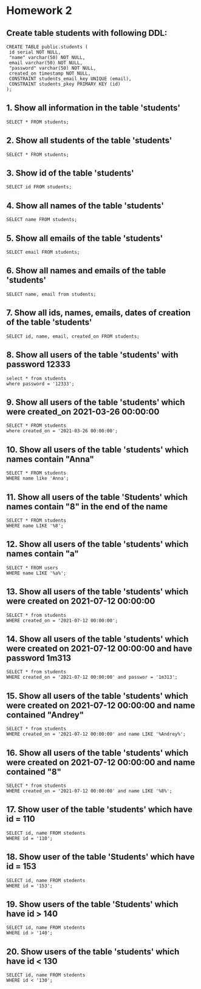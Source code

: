 # Homework 2
## Create table students with following DDL:
```
CREATE TABLE public.students (
 id serial NOT NULL,
 "name" varchar(50) NOT NULL,
 email varchar(50) NOT NULL,
 "password" varchar(50) NOT NULL,
 created_on timestamp NOT NULL,
 CONSTRAINT students_email_key UNIQUE (email),
 CONSTRAINT students_pkey PRIMARY KEY (id)
);
  ```
## 1. Show all information in the table 'students'
```
SELECT * FROM students;
```
## 2. Show all students of the table 'students'
```
SELECT * FROM students;
```
## 3. Show id of the table 'students'
```
SELECT id FROM students;
```
## 4. Show all names of the table 'students'
```
SELECT name FROM students;
```
## 5. Show all emails of the table 'students'
```
SELECT email FROM students;
```
## 6. Show all names and emails of the table 'students'
```
SELECT name, email from students;
```
## 7. Show all ids, names, emails, dates of creation of the table 'students'
```
SELECT id, name, email, created_on FROM students;
```
## 8. Show all users of the table 'students' with password 12333
```
select * from students
where password = '12333';
```
## 9. Show all users of the table 'students' which were created_on 2021-03-26 00:00:00
```
SELECT * FROM students
where created_on = '2021-03-26 00:00:00';
```
## 10. Show all users of the table 'students' which names contain "Anna"
```
SELECT * FROM students
WHERE name like 'Anna';
```
## 11. Show all users of the table 'Students' which names contain "8" in the end of the name
```
SELECT * FROM students
WHERE name LIKE '%8';
```
## 12. Show all users of the table 'students' which names contain "a"
```
SELECT * FROM users
WHERE name LIKE '%a%';
```
## 13. Show all users of the table 'students' which were created on 2021-07-12 00:00:00
```
SELECT * from students
WHERE created_on = '2021-07-12 00:00:00';
```
## 14. Show all users of the table 'students' which were created on 2021-07-12 00:00:00 and have password 1m313
```
SELECT * from students
WHERE created_on = '2021-07-12 00:00:00' and passwor = '1m313';
```
## 15. Show all users of the table 'students' which were created on 2021-07-12 00:00:00 and name contained "Andrey"
```
SELECT * from students
WHERE created_on = '2021-07-12 00:00:00' and name LIKE '%Andrey%';
```
## 16. Show all users of the table 'students' which were created on 2021-07-12 00:00:00 and name contained "8"
```
SELECT * from students
WHERE created_on = '2021-07-12 00:00:00' and name LIKE '%8%';
```
## 17. Show user of the table 'students' which have id = 110
```
SELECT id, name FROM stedents
WHERE id = '110';
```
## 18. Show user of the table 'Students' which have id = 153
```
SELECT id, name FROM stedents
WHERE id = '153';
```
## 19. Show users of the table 'Students' which have id > 140
```
SELECT id, name FROM stedents
WHERE id > '140';
```
## 20. Show users of the table 'students' which have id < 130
```
SELECT id, name FROM stedents
WHERE id < '130';
```
